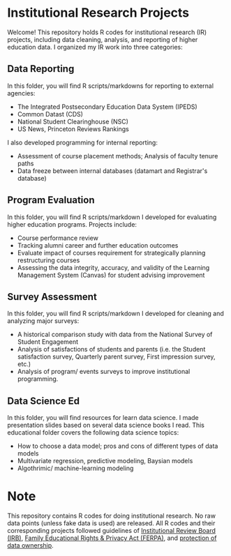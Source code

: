 # Institutional Research Projects
Welcome! This repository holds R codes for institutional research (IR) projects, including data cleaning, analysis, and reporting of higher education data. I organized my IR work into three categories: 

## Data Reporting
In this folder, you will find R scripts/markdowns for reporting to external agencies:
- The Integrated Postsecondary Education Data System (IPEDS)
- Common Datast (CDS)
- National Student Clearinghouse (NSC)
- US News, Princeton Reviews Rankings

I also developed programming for internal reporting:
- Assessment of course placement methods; Analysis of faculty tenure paths
- Data freeze between internal databases (datamart and Registrar's database)

## Program Evaluation
In this folder, you will find R scripts/markdown I developed for evaluating higher education programs. Projects include:
- Course performance review
- Tracking alumni career and further education outcomes
- Evaluate impact of courses requirement for strategically planning restructuring courses
- Assessing the data integrity, accuracy, and validity of the Learning Management System (Canvas) for student advising improvement

## Survey Assessment
In this folder, you will find R scripts/markdown I developed for cleaning and analyzing major surveys:
- A historical comparison study with data from the National Survey of Student Engagement
- Analysis of satisfactions of students and parents (i.e. the Student satisfaction survey, Quarterly parent survey, First impression survey, etc.) 
- Analysis of program/ events surveys to improve institutional programming. 

## Data Science Ed
In this folder, you will find resources for learn data science. I made presentation slides based on several data science books I read. This educational folder covers the following data science topics:
- How to choose a data model; pros and cons of different types of data models
- Multivariate regression, predictive modeling, Baysian models
- Algothrimic/ machine-learning modeling

# Note
This repository contains R codes for doing institutional research. No raw data points (unless fake data is used) are released. All R codes and their corresponding projects followed guidelines of [Institutional Review Board (IRB)](https://irb.research.chop.edu/criteria-irb-approval), [Family Educational Rights & Privacy Act (FERPA)](https://www.jhsph.edu/offices-and-services/student-affairs/ferpa.html#:~:text=What%20is%20FERPA%3F,of%20information%20from%20the%20records.), and [protection of data ownership](https://www.techopedia.com/definition/29059/data-ownership#:~:text=Explains%20Data%20Ownership-,What%20Does%20Data%20Ownership%20Mean%3F,implemented%20by%20the%20data%20owner.).
